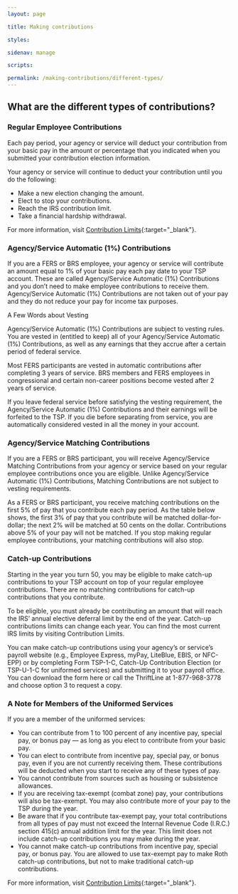 ```yaml
---
layout: page

title: Making contributions

styles:

sidenav: manage

scripts:

permalink: /making-contributions/different-types/
---
```


## What are the different types of contributions?

### Regular Employee Contributions

Each pay period, your agency or service will deduct your contribution from your basic pay in the amount or percentage that you indicated when you submitted your contribution election information.

Your agency or service will continue to deduct your contribution until you do the following:

* Make a new election changing the amount.
* Elect to stop your contributions.
* Reach the IRS contribution limit.
* Take a financial hardship withdrawal.

For more information, visit [Contribution Limits](https://www.tsp.gov/PlanParticipation/EligibilityAndContributions/contributionLimits.html){:target="\_blank"}.

### Agency/Service Automatic (1%) Contributions

If you are a FERS or BRS employee, your agency or service will contribute an amount equal to 1% of your basic pay each pay date to your TSP account. These are called Agency/Service Automatic (1%) Contributions and you don’t need to make employee contributions to receive them.
Agency/Service Automatic (1%) Contributions are not taken out of your pay and they do not reduce your pay for income tax purposes.

A Few Words about Vesting

Agency/Service Automatic (1%) Contributions are subject to vesting rules. You are vested in (entitled to keep) all of your Agency/Service Automatic (1%) Contributions, as well as any earnings that they accrue after a certain period of federal service.

Most FERS participants are vested in automatic contributions after completing 3 years of service. BRS members and FERS employees in congressional and certain non-career positions become vested after 2 years of service.

If you leave federal service before satisfying the vesting requirement, the Agency/Service Automatic (1%) Contributions and their earnings will be forfeited to the TSP. If you die before separating from service, you are automatically considered vested in all the money in your account.

### Agency/Service Matching Contributions

If you are a FERS or BRS participant, you will receive Agency/Service Matching Contributions from your agency or service based on your regular employee contributions once you are eligible. Unlike Agency/Service Automatic (1%) Contributions, Matching Contributions are not subject to vesting requirements.

As a FERS or BRS participant, you receive matching contributions on the first 5% of pay that you contribute each pay period. As the table below shows, the first 3% of pay that you contribute will be matched dollar-for-dollar; the next 2% will be matched at 50 cents on the dollar. Contributions above 5% of your pay will not be matched. If you stop making regular employee contributions, your matching contributions will also stop.

<!-- table -->

### Catch-up Contributions
Starting in the year you turn 50, you may be eligible to make catch-up contributions to your TSP account on top of your regular employee contributions. There are no matching contributions for catch-up contributions that you contribute.

To be eligible, you must already be contributing an amount that will reach the IRS’ annual elective deferral limit by the end of the year. Catch-up contributions limits can change each year. You can find the most current IRS limits by visiting Contribution Limits.

You can make catch-up contributions using your agency’s or service’s payroll website (e.g., Employee Express, myPay, LiteBlue, EBIS, or NFC-EPP) or by completing Form TSP-1-C, Catch-Up Contribution Election (or TSP-U-1-C for uniformed services) and submitting it to your payroll office. You can download the form here or call the ThriftLine at 1-877-968-3778 and choose option 3 to request a copy.

### A Note for Members of the Uniformed Services

If you are a member of the uniformed services:

* You can contribute from 1 to 100 percent of any incentive pay, special pay, or bonus pay — as long as you elect to contribute from your basic pay.
* You can elect to contribute from incentive pay, special pay, or bonus pay, even if you are not currently receiving them. These contributions will be deducted when you start to receive any of these types of pay.
* You cannot contribute from sources such as housing or subsistence allowances.
* If you are receiving tax-exempt (combat zone) pay, your contributions will also be tax-exempt. You may also contribute more of your pay to the TSP during the year.
* Be aware that if you contribute tax-exempt pay, your total contributions from all types of pay must not exceed the Internal Revenue Code (I.R.C.) section 415(c) annual addition limit for the year. This limit does not include catch-up contributions you may make during the year.
* You cannot make catch-up contributions from incentive pay, special pay, or bonus pay. You are allowed to use tax-exempt pay to make Roth catch-up contributions, but not to make traditional catch-up contributions.

For more information, visit [Contribution Limits](https://www.tsp.gov/PlanParticipation/EligibilityAndContributions/contributionLimits.html){:target="\_blank"}.
